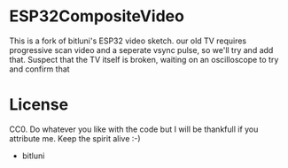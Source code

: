 # ESP32CompositeVideo

This is a fork of bitluni's ESP32 video sketch. our old TV requires progressive scan video and a seperate vsync pulse, so we'll try and add that.
Suspect that the TV itself is broken, waiting on an oscilloscope to try and confirm that
# License

CC0. Do whatever you like with the code but I will be thankfull 
if you attribute me. Keep the spirit alive :-)

- bitluni
